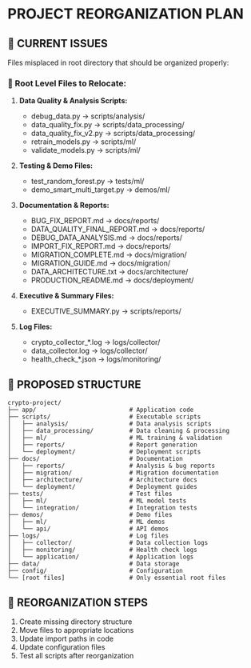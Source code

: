 # PROJECT REORGANIZATION PLAN

## 📁 CURRENT ISSUES
Files misplaced in root directory that should be organized properly:

### 🚨 Root Level Files to Relocate:
1. **Data Quality & Analysis Scripts:**
   - debug_data.py → scripts/analysis/
   - data_quality_fix.py → scripts/data_processing/
   - data_quality_fix_v2.py → scripts/data_processing/
   - retrain_models.py → scripts/ml/
   - validate_models.py → scripts/ml/

2. **Testing & Demo Files:**
   - test_random_forest.py → tests/ml/
   - demo_smart_multi_target.py → demos/ml/

3. **Documentation & Reports:**
   - BUG_FIX_REPORT.md → docs/reports/
   - DATA_QUALITY_FINAL_REPORT.md → docs/reports/
   - DEBUG_DATA_ANALYSIS.md → docs/reports/
   - IMPORT_FIX_REPORT.md → docs/reports/
   - MIGRATION_COMPLETE.md → docs/migration/
   - MIGRATION_GUIDE.md → docs/migration/
   - DATA_ARCHITECTURE.txt → docs/architecture/
   - PRODUCTION_README.md → docs/deployment/

4. **Executive & Summary Files:**
   - EXECUTIVE_SUMMARY.py → scripts/reports/

5. **Log Files:**
   - crypto_collector_*.log → logs/collector/
   - data_collector.log → logs/collector/
   - health_check_*.json → logs/monitoring/

## 📁 PROPOSED STRUCTURE
```
crypto-project/
├── app/                          # Application code
├── scripts/                      # Executable scripts
│   ├── analysis/                 # Data analysis scripts
│   ├── data_processing/          # Data cleaning & processing
│   ├── ml/                       # ML training & validation
│   ├── reports/                  # Report generation
│   └── deployment/               # Deployment scripts
├── docs/                         # Documentation
│   ├── reports/                  # Analysis & bug reports
│   ├── migration/                # Migration documentation
│   ├── architecture/             # Architecture docs
│   └── deployment/               # Deployment guides
├── tests/                        # Test files
│   ├── ml/                       # ML model tests
│   └── integration/              # Integration tests
├── demos/                        # Demo files
│   ├── ml/                       # ML demos
│   └── api/                      # API demos
├── logs/                         # Log files
│   ├── collector/                # Data collection logs
│   ├── monitoring/               # Health check logs
│   └── application/              # Application logs
├── data/                         # Data storage
├── config/                       # Configuration
└── [root files]                  # Only essential root files
```

## 🎯 REORGANIZATION STEPS
1. Create missing directory structure
2. Move files to appropriate locations
3. Update import paths in code
4. Update configuration files
5. Test all scripts after reorganization